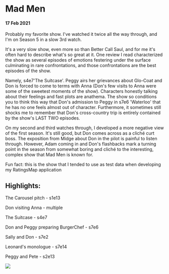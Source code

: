 # Mad Men
#### 17 Feb 2021

Probably my favorite show. I've watched it twice all the way through, and I'm on Season 5 in a slow 3rd watch.

It's a very slow show, even more so than Better Call Saul, and for me it's often hard to describe what's so great at it. One review I read characterized the show as several episodes of emotions festering under the surface culminating in rare confrontations, and those confrontations are the best episodes of the show.

Namely, s4e7'The Suitcase'. Peggy airs her grievances about Glo-Coat and Don is forced to come to terms with Anna (Don's few visits to Anna were some of the sweetest moments of the show). Characters honestly talking about their feelings and fast plots are anathema. The show so conditions you to think this way that Don's admission to Peggy in s7e6 'Waterloo' that he has no one feels almost out of character. Furthermore, it sometimes still shocks me to remember that Don's cross-country trip is entirely contained by the show's LAST TWO episodes.

On my second and third watches through, I developed a more negative view of the first season. It's still good, but Don comes across as a cliché curt boss. The exposition from Midge about Don in the pilot is painful to listen through. However, Adam coming in and Don's flashbacks mark a turning point in the season from somewhat boring and cliché to the interesting, complex show that Mad Men is known for.

Fun fact: this is the show that I tended to use as test data when developing my RatingsMap application

## Highlights:

The Carousel pitch - s1e13

Don visiting Anna - multiple

The Suitcase - s4e7

Don and Peggy preparing BurgerChef - s7e6

Sally and Don - s7e2

Leonard's monologue - s7e14

Peggy and Pete - s2e13

![](https://lh3.googleusercontent.com/0TLKKV76UE_R4Plmu8rf_konciDX0a66ERXb65-pJv9gjTiozSNHgIRMw4n-DBEAx6-ix3YfH9QyQBV4ylfOk1Stu56lfsKjdrBRqujg4vrZhyREQtVOi5fhBHNV8FBFLw=w1280)